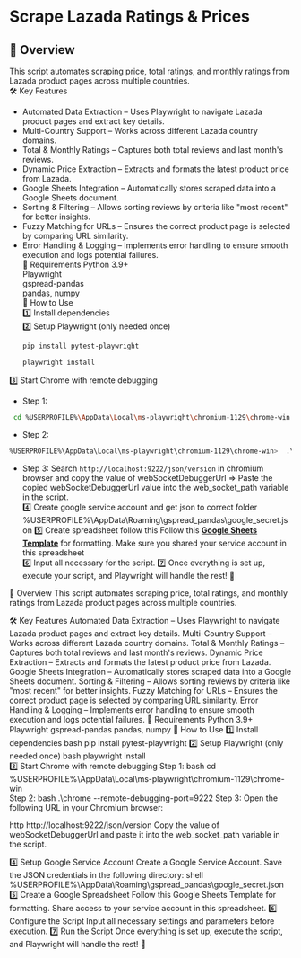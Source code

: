 # Scrape Lazada Ratings & Prices

## 📌 Overview  
This script automates scraping price, total ratings, and monthly ratings from Lazada product pages across multiple countries.  
🛠️ Key Features  
* Automated Data Extraction – Uses Playwright to navigate Lazada product pages and extract key details.  
* Multi-Country Support – Works across different Lazada country domains.  
* Total & Monthly Ratings – Captures both total reviews and last month's reviews.   
* Dynamic Price Extraction – Extracts and formats the latest product price from Lazada.  
* Google Sheets Integration – Automatically stores scraped data into a Google Sheets document.  
* Sorting & Filtering – Allows sorting reviews by criteria like "most recent" for better insights.  
* Fuzzy Matching for URLs – Ensures the correct product page is selected by comparing URL similarity.  
* Error Handling & Logging – Implements error handling to ensure smooth execution and logs potential failures.  
🔧 Requirements
Python 3.9+  
Playwright   
gspread-pandas   
pandas, numpy   
🚀 How to Use  
1️⃣ Install dependencies  
2️⃣ Setup Playwright (only needed once)
  ``` bash
  pip install pytest-playwright
  ```  
  ``` bash
  playwright install  
  ```
  
3️⃣ Start Chrome with remote debugging  
* Step 1:   
```bash
 cd %USERPROFILE%\AppData\Local\ms-playwright\chromium-1129\chrome-win  
```
* Step 2:  
``` bash
%USERPROFILE%\AppData\Local\ms-playwright\chromium-1129\chrome-win>  .\chrome --remote-debugging-port=9222
```  
* Step 3:
Search ```http://localhost:9222/json/version``` in chromium browser and copy the value of webSocketDebuggerUrl => Paste the copied webSocketDebuggerUrl value into the web_socket_path variable in the script.  
4️⃣ Create google service account and get json to correct folder %USERPROFILE%\AppData\Roaming\gspread_pandas\google_secret.json
5️⃣ Create spreadsheet follow this Follow this **[Google Sheets Template](https://docs.google.com/spreadsheets/d/1Lc2Oxqc1Pf2aQrVIbzAd3RnlM4ZGUDe-xgFIrDwzZx4/edit?gid=0)** for formatting. Make sure you shared your service account in this spreadsheet  
6️⃣ Input all necessary for the script.
7️⃣ Once everything is set up, execute your script, and Playwright will handle the rest! 🚀







📌 Overview
This script automates scraping price, total ratings, and monthly ratings from Lazada product pages across multiple countries.

🛠️ Key Features
Automated Data Extraction – Uses Playwright to navigate Lazada product pages and extract key details.
Multi-Country Support – Works across different Lazada country domains.
Total & Monthly Ratings – Captures both total reviews and last month's reviews.
Dynamic Price Extraction – Extracts and formats the latest product price from Lazada.
Google Sheets Integration – Automatically stores scraped data into a Google Sheets document.
Sorting & Filtering – Allows sorting reviews by criteria like "most recent" for better insights.
Fuzzy Matching for URLs – Ensures the correct product page is selected by comparing URL similarity.
Error Handling & Logging – Implements error handling to ensure smooth execution and logs potential failures.
🔧 Requirements
Python 3.9+
Playwright
gspread-pandas
pandas, numpy
🚀 How to Use
1️⃣ Install dependencies
bash
pip install pytest-playwright
2️⃣ Setup Playwright (only needed once)
bash
playwright install  
3️⃣ Start Chrome with remote debugging
Step 1:
bash
cd %USERPROFILE%\AppData\Local\ms-playwright\chromium-1129\chrome-win  
Step 2:
bash
.\chrome --remote-debugging-port=9222
Step 3:
Open the following URL in your Chromium browser:

http
http://localhost:9222/json/version
Copy the value of webSocketDebuggerUrl and paste it into the web_socket_path variable in the script.

4️⃣ Setup Google Service Account
Create a Google Service Account.
Save the JSON credentials in the following directory:
shell
%USERPROFILE%\AppData\Roaming\gspread_pandas\google_secret.json
5️⃣ Create a Google Spreadsheet
Follow this Google Sheets Template for formatting.
Share access to your service account in this spreadsheet.
6️⃣ Configure the Script
Input all necessary settings and parameters before execution.
7️⃣ Run the Script
Once everything is set up, execute the script, and Playwright will handle the rest! 🚀









 
